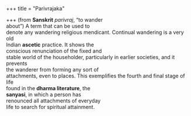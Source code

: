 +++
title = "Parivrajaka"

+++
(from **Sanskrit** *parivraj*, “to wander  
about”) A term that can be used to  
denote any wandering religious mendicant. Continual wandering is a very old  
Indian **ascetic** practice. It shows the  
conscious renunciation of the fixed and  
stable world of the householder, particularly in earlier societies, and it prevents  
the wanderer from forming any sort of  
attachments, even to places. This exemplifies the fourth and final stage of life  
found in the **dharma literature**, the  
**sanyasi**, in which a person has  
renounced all attachments of everyday  
life to search for spiritual attainment.